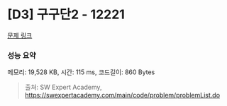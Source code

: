 # [D3] 구구단2 - 12221 

[문제 링크](https://swexpertacademy.com/main/code/problem/problemDetail.do?contestProbId=AXpz3dravpQDFATi) 

### 성능 요약

메모리: 19,528 KB, 시간: 115 ms, 코드길이: 860 Bytes



> 출처: SW Expert Academy, https://swexpertacademy.com/main/code/problem/problemList.do
